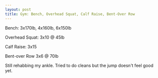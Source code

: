 ```yaml
---
layout: post
title: Gym: Bench, Overhead Squat, Calf Raise, Bent-Over Row
---
```


Bench: 3x170lb,  4x160lb,  6x150lb

Overhead Squat: 3x10 @ 45lb

Calf Raise: 3x15

Bent-over Row 3x6 @ 70lb

Still rehabbing my ankle. Tried to do cleans but the jump doesn&#39;t feel good yet.
